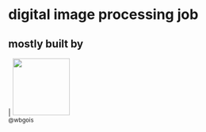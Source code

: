<h1> digital image processing job </h1>

## mostly built by 
| [<img src="https://avatars3.githubusercontent.com/u/32646004?s=400&u=78727be0c7cc1ff30490560b74f28c90daf550bb&v=4" width="115"><br><sub>@wbgois</sub>](https://github.com/wbgois)
